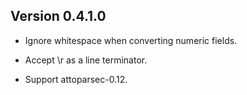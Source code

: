 ## Version 0.4.1.0

 * Ignore whitespace when converting numeric fields.

 * Accept \r as a line terminator.

 * Support attoparsec-0.12.
